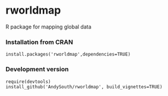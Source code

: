 # rworldmap
R package for mapping global data

### Installation from CRAN
    install.packages('rworldmap',dependencies=TRUE) 

### Development version

    require(devtools)    
    install_github('AndySouth/rworldmap', build_vignettes=TRUE) 
